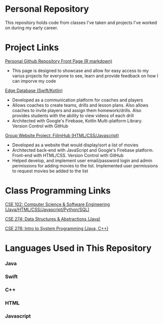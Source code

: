 # Personal Repository

This repository holds code from classes I've taken and projects I've worked on during my early career. 

# Project Links

[Personal Github Repository Front Page (R markdown)](https://github.com/Ben-Hilger/Ben-Hilger)

* This page is designed to showcase and allow for easy access to my varius projects for everyone to see, learn and provide feedback on how I can imporve my code

[Edge Database (Swift/Kotlin)](https://github.com/Ben-Hilger/EdgeDatabaseIOS)

* Developed as a communication platform for coaches and players
* Allows coaches to create teams, drills and lesson plans. Also allows coaches to invite players and assign them homework/drills. Also provides students with the ability to view videos of each drill
* Architected with Google's Firebase, Kotlin Multi-platform Library. Version Control with GitHub

[Group Website Project: FiilmHub (HTML/CSS/Javascript)](https://github.com/Ben-Hilger/CSE-201-Project)

* Developed as a website that would display/sort a list of movies
* Architected back-end with JavaScript and Google's Firebase platform. Front-end with HTML/CSS. Version Control with GitHub
* Helped develop, and implement user email/password login and admin permissions for adding movies to the list. Implemented user permissions to request movies be added to the list

# Class Programming Links

[CSE 102: Computer Science & Software Engineering (Java/HTML/CSS/Javascript/Python/SQL)](https://github.com/Ben-Hilger/CSE-102-Computer-Sci-and-Software-Eng)

[CSE 274: Data Structures & Abstractions (Java)](https://github.com/Ben-Hilger/CSE-274-Data-Structures-Abstractions)

[CSE 278: Intro to System Programming (Java, C++)](https://github.com/Ben-Hilger/CSE-278-Intro-to-System-Programming)

# Languages Used in This Repository

### Java
### Swift
### C++
### HTML
### Javascript

